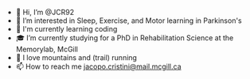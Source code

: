 - 👋 Hi, I’m @JCR92
- 👀 I’m interested in Sleep, Exercise, and Motor learning in Parkinson's
- 🌱 I'm currently learning coding
- :mortar_board: I’m currently studying for a PhD in Rehabilitation Science at the Memorylab, McGill
- :mount_fuji: I love mountains and (trail) running
- 📫 How to reach me jacopo.cristini@mail.mcgill.ca

<!---
JCR92/JCR92 is a ✨ special ✨ repository because its `README.md` (this file) appears on your GitHub profile.
You can click the Preview link to take a look at your changes.
--->
